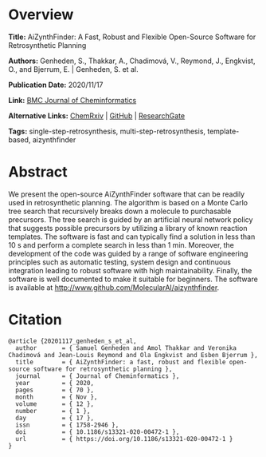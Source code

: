 # Overview
**Title:**
AiZynthFinder: A Fast, Robust and Flexible Open-Source Software for Retrosynthetic Planning

**Authors:**
Genheden, S., Thakkar, A., Chadimová, V., Reymond, J., Engkvist, O., and Bjerrum, E. |
Genheden, S. et al.

**Publication Date:**
2020/11/17

**Link:**
[BMC Journal of Cheminformatics](https://jcheminf.biomedcentral.com/articles/10.1186/s13321-020-00472-1)

**Alternative Links:**
[ChemRxiv](https://chemrxiv.org/engage/chemrxiv/article-details/60c74c60bdbb891499a39777) |
[GitHub](https://github.com/MolecularAI/aizynthfinder) |
[ResearchGate](https://www.researchgate.net/publication/346533619_AiZynthFinder_a_fast_robust_and_flexible_open-source_software_for_retrosynthetic_planning)

**Tags:**
single-step-retrosynthesis, multi-step-retrosynthesis, template-based, aizynthfinder


# Abstract
We present the open-source AiZynthFinder software that can be readily used in retrosynthetic planning.
The algorithm is based on a Monte Carlo tree search that recursively breaks down a molecule to purchasable precursors.
The tree search is guided by an artificial neural network policy that suggests possible precursors by utilizing a library of known reaction templates.
The software is fast and can typically find a solution in less than 10 s and perform a complete search in less than 1 min.
Moreover, the development of the code was guided by a range of software engineering principles such as automatic testing, system design and continuous integration leading to robust software with high maintainability.
Finally, the software is well documented to make it suitable for beginners.
The software is available at http://www.github.com/MolecularAI/aizynthfinder.


# Citation
```
@article {20201117_genheden_s_et_al,
  author       = { Samuel Genheden and Amol Thakkar and Veronika Chadimová and Jean-Louis Reymond and Ola Engkvist and Esben Bjerrum },
  title        = { AiZynthFinder: a fast, robust and flexible open-source software for retrosynthetic planning },
  journal      = { Journal of Cheminformatics },
  year         = { 2020,
  pages        = { 70 },
  month        = { Nov },
  volume       = { 12 },
  number       = { 1 },
  day          = { 17 },
  issn         = { 1758-2946 },
  doi          = { 10.1186/s13321-020-00472-1 },
  url          = { https://doi.org/10.1186/s13321-020-00472-1 }
}
```
